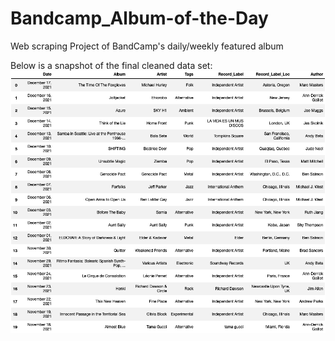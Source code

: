 # Bandcamp_Album-of-the-Day
Web scraping Project of BandCamp's daily/weekly featured album


Below is a snapshot of the final cleaned data set:
![](images/Dataset.png)
